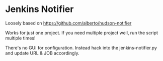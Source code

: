 # Jenkins Notifier

Loosely based on <https://github.com/alberto/hudson-notifier>

Works for just one project. If you need multiple project well, run the script multiple times! 

There's no GUI for configuration. Instead hack into the jenkins-notifier.py and update URL & JOB accordingly.

